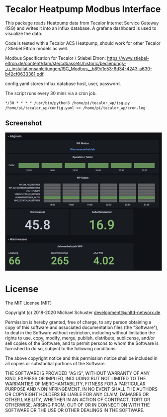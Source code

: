 # Tecalor Heatpump Modbus Interface

This package reads Heatpump data from Tecalor Internet Service Gateway (ISG) and writes it into an influx database. A grafana dashboard is used to visualize the data.

Code is tested with a Tecalor ACS Heatpump, should work for other Tecalor / Stiebel Eltron models as well.

Modbus  Specification for Tecalor / Stiebel Eltron: https://www.stiebel-eltron.de/content/dam/ste/cdbassets/historic/bedienungs-_u_installationsanleitungen/ISG_Modbus__b89c1c53-6d34-4243-a630-b42cf0633361.pdf

config.yaml stores influx database host, user, password.

The script runs every 30 mins via a cron job.
```
*/30 * * * * /usr/bin/python3 /home/pi/tecalor_wp/isg.py /home/pi/tecalor_wp/config.yaml >> /home/pi/tecalor_wp/cron.log
```

## Screenshot
![Dashboard](docs/screenshot_grafana.jpg?raw=true "Dashboard")

# License

The MIT License (MIT)

Copyright (c) 2018-2020 Michael Schuster development@unltd-networx.de

Permission is hereby granted, free of charge, to any person obtaining a copy of this software and associated documentation files (the "Software"), to deal in the Software without restriction, including without limitation the rights to use, copy, modify, merge, publish, distribute, sublicense, and/or sell copies of the Software, and to permit persons to whom the Software is furnished to do so, subject to the following conditions:

The above copyright notice and this permission notice shall be included in all copies or substantial portions of the Software.

THE SOFTWARE IS PROVIDED "AS IS", WITHOUT WARRANTY OF ANY KIND, EXPRESS OR IMPLIED, INCLUDING BUT NOT LIMITED TO THE WARRANTIES OF MERCHANTABILITY, FITNESS FOR A PARTICULAR PURPOSE AND NONINFRINGEMENT. IN NO EVENT SHALL THE AUTHORS OR COPYRIGHT HOLDERS BE LIABLE FOR ANY CLAIM, DAMAGES OR OTHER LIABILITY, WHETHER IN AN ACTION OF CONTRACT, TORT OR OTHERWISE, ARISING FROM, OUT OF OR IN CONNECTION WITH THE SOFTWARE OR THE USE OR OTHER DEALINGS IN THE SOFTWARE.
